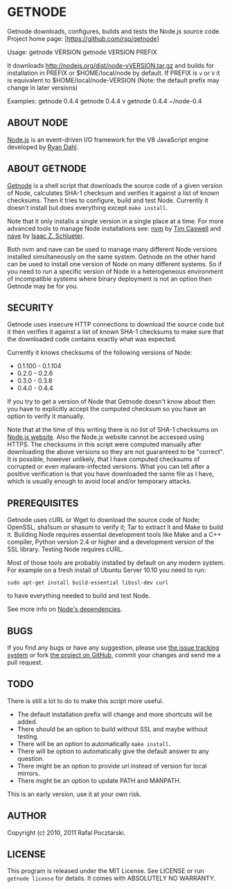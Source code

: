 GETNODE
=======

Getnode downloads, configures, builds and tests the Node.js source code.
Project home page: [https://github.com/rsp/getnode]

Usage: 
       getnode VERSION
       getnode VERSION PREFIX

It downloads http://nodejs.org/dist/node-vVERSION.tar.gz
and builds for installation in PREFIX or $HOME/local/node by default.
If PREFIX is `v` or `V` it is equivalent to $HOME/local/node-VERSION
(Note: the default prefix may change in later versions)

Examples:
          getnode 0.4.4
          getnode 0.4.4 v
          getnode 0.4.4 ~/node-0.4

ABOUT NODE
----------
[Node.js](http://nodejs.org/) is an event-driven I/O framework for the V8
JavaScript engine developed by [Ryan Dahl](https://github.com/ry).

ABOUT GETNODE
-------------
[Getnode](https://github.com/rsp/getnode) is a shell script that
downloads the source code of a given version of Node, calculates SHA-1
checksum and verifies it against a list of known checksums.  Then it tries to
configure, build and test Node.  Currently it doesn't install but does
everything except `make install`.

Note that it only installs a single version in a single place at a time.
For more advanced tools to manage Node installations see:
[nvm](https://github.com/creationix/nvm) by 
[Tim Caswell](https://github.com/creationix) and
[nave](https://github.com/isaacs/nave) by
[Isaac Z. Schlueter](https://github.com/isaacs).

Both nvm and nave can be used to manage many different Node versions installed
simultaneously on the same system.  Getnode on the other hand can be used to
install one version of Node on many different systems.  So if you need to run
a specific version of Node in a heterogeneous environment of incompatible
systems where binary deployment is not an option then Getnode may be for you.

SECURITY
--------
Getnode uses insecure HTTP connections to download the source code but it then
verifies it against a list of known SHA-1 checksums to make sure that the
downloaded code contains exactly what was expected.

Currently it knows checksums of the following versions of Node:

* 0.1.100 - 0.1.104
* 0.2.0 - 0.2.6
* 0.3.0 - 0.3.8
* 0.4.0 - 0.4.4

If you try to get a version of Node that Getnode doesn't know about then
you have to explicitly accept the computed checksum so you have an option
to verify it manually.

Note that at the time of this writing there is no list of SHA-1 checksums
on [Node.js website](http://nodejs.org/).  Also the Node.js website cannot
be accessed using HTTPS. The checksums in this script
were computed manually after downloading the above versions so they are not
guaranteed to be "correct".  It is possible, however unlikely, that I have
computed checksums of corrupted or even malware-infected versions.  What you
can tell after a positive verification is that you have downloaded the same
file as I have, which is usually enough to avoid local and/or temporary
attacks.

PREREQUISITES
-------------
Getnode uses cURL or Wget to download the source code of Node; OpenSSL,
sha1sum or shasum to verify it; Tar to extract it and Make to build it.
Building Node requires essential development tools like Make and a C++
compiler, Python version 2.4 or higher and a development version of the SSL
library.  Testing Node requires cURL.

Most of those tools are probably installed by default on any modern system.
For example on a fresh install of Ubuntu Server 10.10 you need to run:

    sudo apt-get install build-essential libssl-dev curl

to have everything needed to build and test Node.

See more info on
[Node's dependencies](https://github.com/ry/node/wiki/Installation).

BUGS
----
If you find any bugs or have any suggestion, please use
[the issue tracking system](https://github.com/rsp/getnode/issues)
or fork [the project on GitHub](https://github.com/rsp/getnode),
commit your changes and send me a pull request.

TODO
----
There is still a lot to do to make this script more useful.

* The default installation prefix will change and more shortcuts will be added.
* There should be an option to build without SSL and maybe without testing.
* There will be an option to automatically `make install`.
* There will be option to automatically give the default answer to any question.
* There might be an option to provide url instead of version for local mirrors.
* There might be an option to update PATH and MANPATH.

This is an early version, use it at your own risk.

AUTHOR
------
Copyright (c) 2010, 2011 Rafal Pocztarski.

LICENSE
-------
This program is released under the MIT License.  See LICENSE or run
`getnode license` for details.  It comes with ABSOLUTELY NO WARRANTY.
